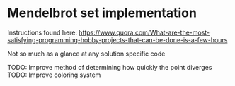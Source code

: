 # Mendelbrot set implementation #

Instructions found here: https://www.quora.com/What-are-the-most-satisfying-programming-hobby-projects-that-can-be-done-is-a-few-hours

Not so much as a glance at any solution specific code

TODO: Improve method of determining how quickly the point diverges
TODO: Improve coloring system